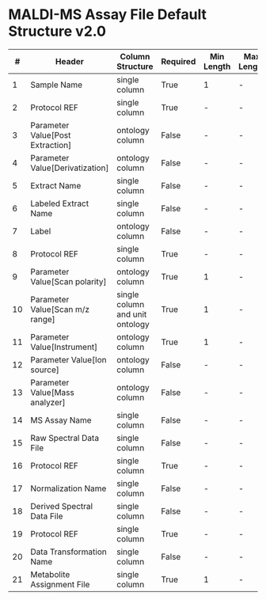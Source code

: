 # MALDI-MS Assay File Default Structure v2.0

| # |Header  | Column Structure  | Required | Min Length | Max Length | Description | Examples | Controlled Terms| Default Value  |
|---|--------|-------------------|----------|------------|------------|-------------|----------|-----------------|----------------|
| 1 | Sample Name | single column | True | 1 | - |  |  | [Controlled Terms](../../../docs/prioritised-control-lists/assay-control-lists/2_0/assay-file-MALDI-MS-2_0.md#sample-name-column) | |
| 2 | Protocol REF | single column | True | - | - |  |  | [Controlled Terms](../../../docs/prioritised-control-lists/assay-control-lists/2_0/assay-file-MALDI-MS-2_0.md#protocol-ref-column) | Extraction|
| 3 | Parameter Value[Post Extraction] | ontology column | False | - | - |  |  | [Controlled Terms](../../../docs/prioritised-control-lists/assay-control-lists/2_0/assay-file-MALDI-MS-2_0.md#parameter-valuepost-extraction-column) | |
| 4 | Parameter Value[Derivatization] | ontology column | False | - | - |  |  | [Controlled Terms](../../../docs/prioritised-control-lists/assay-control-lists/2_0/assay-file-MALDI-MS-2_0.md#parameter-valuederivatization-column) | |
| 5 | Extract Name | single column | False | - | - |  |  | [Controlled Terms](../../../docs/prioritised-control-lists/assay-control-lists/2_0/assay-file-MALDI-MS-2_0.md#extract-name-column) | |
| 6 | Labeled Extract Name | single column | False | - | - |  |  | [Controlled Terms](../../../docs/prioritised-control-lists/assay-control-lists/2_0/assay-file-MALDI-MS-2_0.md#labeled-extract-name-column) | |
| 7 | Label | ontology column | False | - | - |  |  | [Controlled Terms](../../../docs/prioritised-control-lists/assay-control-lists/2_0/assay-file-MALDI-MS-2_0.md#label-column) | |
| 8 | Protocol REF | single column | True | - | - |  |  | [Controlled Terms](../../../docs/prioritised-control-lists/assay-control-lists/2_0/assay-file-MALDI-MS-2_0.md#protocol-ref-column) | Mass spectrometry|
| 9 | Parameter Value[Scan polarity] | ontology column | True | 1 | - |  |  | [Controlled Terms](../../../docs/prioritised-control-lists/assay-control-lists/2_0/assay-file-MALDI-MS-2_0.md#parameter-valuescan-polarity-column) | |
| 10 | Parameter Value[Scan m/z range] | single column and unit ontology | True | 1 | - |  |  | [Controlled Terms](../../../docs/prioritised-control-lists/assay-control-lists/2_0/assay-file-MALDI-MS-2_0.md#parameter-valuescan-m/z-range-column) | |
| 11 | Parameter Value[Instrument] | ontology column | True | 1 | - |  |  | [Controlled Terms](../../../docs/prioritised-control-lists/assay-control-lists/2_0/assay-file-MALDI-MS-2_0.md#parameter-valueinstrument-column) | |
| 12 | Parameter Value[Ion source] | ontology column | False | - | - |  |  | [Controlled Terms](../../../docs/prioritised-control-lists/assay-control-lists/2_0/assay-file-MALDI-MS-2_0.md#parameter-valueion-source-column) | |
| 13 | Parameter Value[Mass analyzer] | ontology column | False | - | - |  |  | [Controlled Terms](../../../docs/prioritised-control-lists/assay-control-lists/2_0/assay-file-MALDI-MS-2_0.md#parameter-valuemass-analyzer-column) | |
| 14 | MS Assay Name | single column | False | - | - |  |  | [Controlled Terms](../../../docs/prioritised-control-lists/assay-control-lists/2_0/assay-file-MALDI-MS-2_0.md#ms-assay-name-column) | |
| 15 | Raw Spectral Data File | single column | False | - | - |  |  | [Controlled Terms](../../../docs/prioritised-control-lists/assay-control-lists/2_0/assay-file-MALDI-MS-2_0.md#raw-spectral-data-file-column) | |
| 16 | Protocol REF | single column | True | - | - |  |  | [Controlled Terms](../../../docs/prioritised-control-lists/assay-control-lists/2_0/assay-file-MALDI-MS-2_0.md#protocol-ref-column) | Data transformation|
| 17 | Normalization Name | single column | False | - | - |  |  | [Controlled Terms](../../../docs/prioritised-control-lists/assay-control-lists/2_0/assay-file-MALDI-MS-2_0.md#normalization-name-column) | |
| 18 | Derived Spectral Data File | single column | False | - | - |  |  | [Controlled Terms](../../../docs/prioritised-control-lists/assay-control-lists/2_0/assay-file-MALDI-MS-2_0.md#derived-spectral-data-file-column) | |
| 19 | Protocol REF | single column | True | - | - |  |  | [Controlled Terms](../../../docs/prioritised-control-lists/assay-control-lists/2_0/assay-file-MALDI-MS-2_0.md#protocol-ref-column) | Metabolite identification|
| 20 | Data Transformation Name | single column | False | - | - |  |  | [Controlled Terms](../../../docs/prioritised-control-lists/assay-control-lists/2_0/assay-file-MALDI-MS-2_0.md#data-transformation-name-column) | |
| 21 | Metabolite Assignment File | single column | True | 1 | - |  |  | [Controlled Terms](../../../docs/prioritised-control-lists/assay-control-lists/2_0/assay-file-MALDI-MS-2_0.md#metabolite-assignment-file-column) | |
